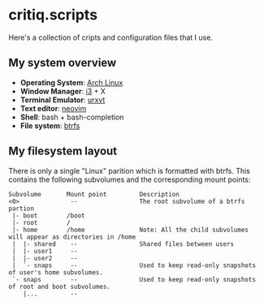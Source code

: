 # critiq.scripts
Here's a collection of cripts and configuration files that I use.

## My system overview
* **Operating System**: [Arch Linux](https://wiki.archlinux.org/index.php/The_Arch_Way)
* **Window Manager**: [i3](https://i3wm.org) + X
* **Terminal Emulator**: [urxvt](https://wiki.archlinux.org/index.php/Rxvt-unicode)
* **Text editor**: [neovim](http://neovim.org/)
* **Shell**: bash + bash-completion
* **File system**: [btrfs](https://btrfs.wiki.kernel.org/index.php/UseCases)

## My filesystem layout
There is only a single "Linux" parition which is formatted with btrfs. This contains the following subvolumes and the corresponding mount points:
```
Subvolume       Mount point         Description
<0>              --                 The root subvolume of a btrfs partion
 |- boot        /boot
 |- root        /
 |- home        /home               Note: All the child subvolumes will appear as directories in /home
 |  |- shared    --                 Shared files between users
 |  |- user1     --
 |  |- user2     --
 |  `- snaps     --                 Used to keep read-only snapshots of user's home subvolumes.
 `- snaps        --                 Used to keep read-only snapshots of root and boot subvolumes.
    |...         --
```
